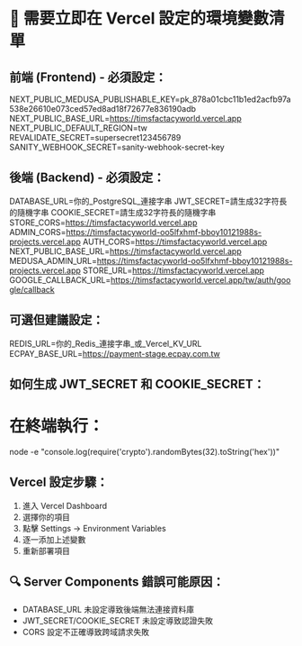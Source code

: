 # 🚨 需要立即在 Vercel 設定的環境變數清單

## 前端 (Frontend) - 必須設定：
NEXT_PUBLIC_MEDUSA_PUBLISHABLE_KEY=pk_878a01cbc11b1ed2acfb97a538e26610e073ced57ed8ad18f72677e836190adb
NEXT_PUBLIC_BASE_URL=https://timsfactacyworld.vercel.app
NEXT_PUBLIC_DEFAULT_REGION=tw
REVALIDATE_SECRET=supersecret123456789
SANITY_WEBHOOK_SECRET=sanity-webhook-secret-key

## 後端 (Backend) - 必須設定：
DATABASE_URL=你的_PostgreSQL_連接字串
JWT_SECRET=請生成32字符長的隨機字串
COOKIE_SECRET=請生成32字符長的隨機字串
STORE_CORS=https://timsfactacyworld.vercel.app
ADMIN_CORS=https://timsfactacyworld-oo5lfxhmf-bboy10121988s-projects.vercel.app
AUTH_CORS=https://timsfactacyworld.vercel.app
NEXT_PUBLIC_BASE_URL=https://timsfactacyworld.vercel.app
MEDUSA_ADMIN_URL=https://timsfactacyworld-oo5lfxhmf-bboy10121988s-projects.vercel.app
STORE_URL=https://timsfactacyworld.vercel.app
GOOGLE_CALLBACK_URL=https://timsfactacyworld.vercel.app/tw/auth/google/callback

## 可選但建議設定：
REDIS_URL=你的_Redis_連接字串_或_Vercel_KV_URL
ECPAY_BASE_URL=https://payment-stage.ecpay.com.tw

## 如何生成 JWT_SECRET 和 COOKIE_SECRET：
# 在終端執行：
node -e "console.log(require('crypto').randomBytes(32).toString('hex'))"

## Vercel 設定步驟：
1. 進入 Vercel Dashboard
2. 選擇你的項目
3. 點擊 Settings → Environment Variables
4. 逐一添加上述變數
5. 重新部署項目

## 🔍 Server Components 錯誤可能原因：
- DATABASE_URL 未設定導致後端無法連接資料庫
- JWT_SECRET/COOKIE_SECRET 未設定導致認證失敗
- CORS 設定不正確導致跨域請求失敗
